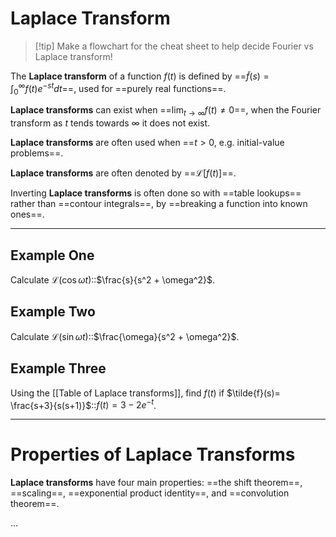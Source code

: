 # Laplace Transform

> [!tip] Make a flowchart for the cheat sheet to help decide Fourier vs Laplace transform!

The **Laplace transform** of a function $f(t)$ is defined by ==$\tilde{f}(s)=\int_{0}^{\infty}f(t)e^{ -st }dt$==, used for ==purely real functions==.

**Laplace transforms** can exist when ==$\lim_{ t \to \infty }f(t)\ne{0}$==, when the Fourier transform as $t$ tends towards $\infty$ it does not exist.

**Laplace transforms** are often used when ==$t>0$, e.g. initial-value problems==.

**Laplace transforms** are often denoted by ==$\mathcal{L}[f(t)]$==.

Inverting **Laplace transforms** is often done so with ==table lookups== rather than ==contour integrals==, by ==breaking a function into known ones==.

---

## Example One

Calculate $\mathcal{L}(\cos \omega t)$::$\frac{s}{s^2 + \omega^2}$.

## Example Two

Calculate $\mathcal{L}(\sin \omega t)$::$\frac{\omega}{s^2 + \omega^2}$.

## Example Three

Using the [[Table of Laplace transforms]], find $f(t)$ if $\tilde{f}(s)= \frac{s+3}{s(s+1)}$::$f(t)=3-2e^{ -t }$.

---

# Properties of Laplace Transforms

**Laplace transforms** have four main properties: ==the shift theorem==, ==scaling==, ==exponential product identity==, and ==convolution theorem==.

…
